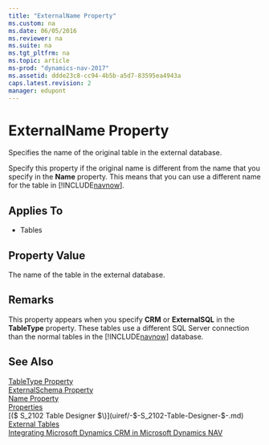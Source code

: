 ```yaml
---
title: "ExternalName Property"
ms.custom: na
ms.date: 06/05/2016
ms.reviewer: na
ms.suite: na
ms.tgt_pltfrm: na
ms.topic: article
ms-prod: "dynamics-nav-2017"
ms.assetid: ddde23c8-cc94-4b5b-a5d7-83595ea4943a
caps.latest.revision: 2
manager: edupont
---
```

# ExternalName Property
Specifies the name of the original table in the external database.  
  
 Specify this property if the original name is different from the name that you specify in the **Name** property. This means that you can use a different name for the table in [!INCLUDE[navnow](includes/navnow_md.md)].  
  
## Applies To  
  
-   Tables  
  
## Property Value  
 The name of the table in the external database.  
  
## Remarks  
 This property appears when you specify **CRM** or **ExternalSQL** in the **TableType** property. These tables use a different SQL Server connection than the normal tables in the [!INCLUDE[navnow](includes/navnow_md.md)] database.  
  
## See Also  
 [TableType Property](TableType-Property.md)   
 [ExternalSchema Property](ExternalSchema-Property.md)   
 [Name Property](Name-Property-duplicate.md)   
 [Properties](Properties.md)   
 [\($ S\_2102 Table Designer $\)](uiref/-$-S_2102-Table-Designer-$-.md)   
 [External Tables](External-Tables.md)   
 [Integrating Microsoft Dynamics CRM in Microsoft Dynamics NAV](Integrating-Microsoft-Dynamics-CRM-in-Microsoft-Dynamics-NAV.md)